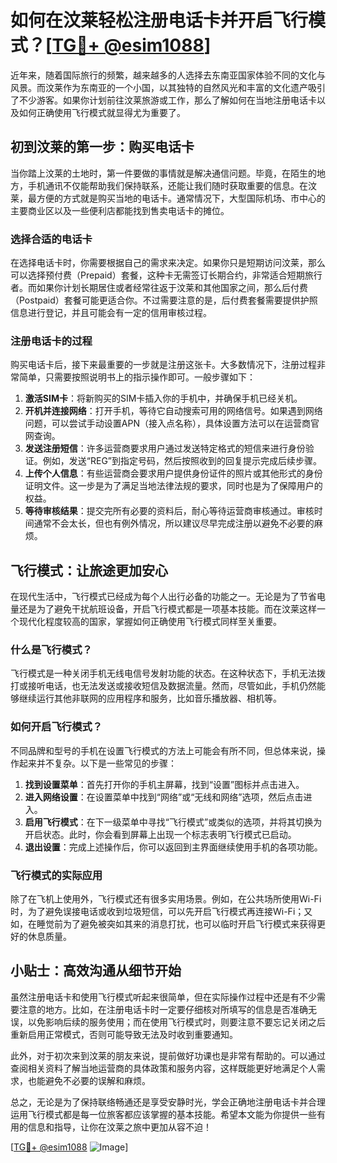 # 如何在汶莱轻松注册电话卡并开启飞行模式？[[TG💪+ @esim1088](https://t.me/s/esim1088)]

近年来，随着国际旅行的频繁，越来越多的人选择去东南亚国家体验不同的文化与风景。而汶莱作为东南亚的一个小国，以其独特的自然风光和丰富的文化遗产吸引了不少游客。如果你计划前往汶莱旅游或工作，那么了解如何在当地注册电话卡以及如何正确使用飞行模式就显得尤为重要了。

## 初到汶莱的第一步：购买电话卡

当你踏上汶莱的土地时，第一件要做的事情就是解决通信问题。毕竟，在陌生的地方，手机通讯不仅能帮助我们保持联系，还能让我们随时获取重要的信息。在汶莱，最方便的方式就是购买当地的电话卡。通常情况下，大型国际机场、市中心的主要商业区以及一些便利店都能找到售卖电话卡的摊位。

### 选择合适的电话卡

在选择电话卡时，你需要根据自己的需求来决定。如果你只是短期访问汶莱，那么可以选择预付费（Prepaid）套餐，这种卡无需签订长期合约，非常适合短期旅行者。而如果你计划长期居住或者经常往返于汶莱和其他国家之间，那么后付费（Postpaid）套餐可能更适合你。不过需要注意的是，后付费套餐需要提供护照信息进行登记，并且可能会有一定的信用审核过程。

### 注册电话卡的过程

购买电话卡后，接下来最重要的一步就是注册这张卡。大多数情况下，注册过程非常简单，只需要按照说明书上的指示操作即可。一般步骤如下：

1. **激活SIM卡**：将新购买的SIM卡插入你的手机中，并确保手机已经关机。
2. **开机并连接网络**：打开手机，等待它自动搜索可用的网络信号。如果遇到网络问题，可以尝试手动设置APN（接入点名称），具体设置方法可以在运营商官网查询。
3. **发送注册短信**：许多运营商要求用户通过发送特定格式的短信来进行身份验证。例如，发送“REG”到指定号码，然后按照收到的回复提示完成后续步骤。
4. **上传个人信息**：有些运营商会要求用户提供身份证件的照片或其他形式的身份证明文件。这一步是为了满足当地法律法规的要求，同时也是为了保障用户的权益。
5. **等待审核结果**：提交完所有必要的资料后，耐心等待运营商审核通过。审核时间通常不会太长，但也有例外情况，所以建议尽早完成注册以避免不必要的麻烦。

## 飞行模式：让旅途更加安心

在现代生活中，飞行模式已经成为每个人出行必备的功能之一。无论是为了节省电量还是为了避免干扰航班设备，开启飞行模式都是一项基本技能。而在汶莱这样一个现代化程度较高的国家，掌握如何正确使用飞行模式同样至关重要。

### 什么是飞行模式？

飞行模式是一种关闭手机无线电信号发射功能的状态。在这种状态下，手机无法拨打或接听电话，也无法发送或接收短信及数据流量。然而，尽管如此，手机仍然能够继续运行其他非联网的应用程序和服务，比如音乐播放器、相机等。

### 如何开启飞行模式？

不同品牌和型号的手机在设置飞行模式的方法上可能会有所不同，但总体来说，操作起来并不复杂。以下是一些常见的步骤：

1. **找到设置菜单**：首先打开你的手机主屏幕，找到“设置”图标并点击进入。
2. **进入网络设置**：在设置菜单中找到“网络”或“无线和网络”选项，然后点击进入。
3. **启用飞行模式**：在下一级菜单中寻找“飞行模式”或类似的选项，并将其切换为开启状态。此时，你会看到屏幕上出现一个标志表明飞行模式已启动。
4. **退出设置**：完成上述操作后，你可以返回到主界面继续使用手机的各项功能。

### 飞行模式的实际应用

除了在飞机上使用外，飞行模式还有很多实用场景。例如，在公共场所使用Wi-Fi时，为了避免误接电话或收到垃圾短信，可以先开启飞行模式再连接Wi-Fi；又如，在睡觉前为了避免被突如其来的消息打扰，也可以临时开启飞行模式来获得更好的休息质量。

## 小贴士：高效沟通从细节开始

虽然注册电话卡和使用飞行模式听起来很简单，但在实际操作过程中还是有不少需要注意的地方。比如，在注册电话卡时一定要仔细核对所填写的信息是否准确无误，以免影响后续的服务使用；而在使用飞行模式时，则要注意不要忘记关闭之后重新启用正常模式，否则可能导致无法及时收到重要通知。

此外，对于初次来到汶莱的朋友来说，提前做好功课也是非常有帮助的。可以通过查阅相关资料了解当地运营商的具体政策和服务内容，这样既能更好地满足个人需求，也能避免不必要的误解和麻烦。

总之，无论是为了保持联络畅通还是享受安静时光，学会正确地注册电话卡并合理运用飞行模式都是每一位旅客都应该掌握的基本技能。希望本文能为你提供一些有用的信息和指导，让你在汶莱之旅中更加从容不迫！

[[TG💪+ @esim1088](https://t.me/s/esim1088) ![Image](https://i.postimg.cc/4NQfJmqS/Snipaste-2025-05-13-00-14-12.png)]
